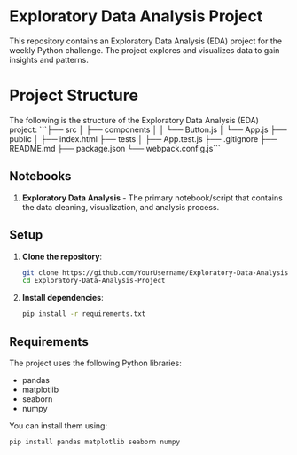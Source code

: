 # Exploratory Data Analysis Project

This repository contains an Exploratory Data Analysis (EDA) project for the weekly Python challenge. The project explores and visualizes data to gain insights and patterns.

# Project Structure

The following is the structure of the Exploratory Data Analysis (EDA) project:
\`\`\`├── src │ ├── components │ │ └── Button.js │ └── App.js ├── public │ ├── index.html ├── tests │ ├── App.test.js ├── .gitignore ├── README.md ├── package.json └── webpack.config.js\`\`\`



## Notebooks

1. **Exploratory Data Analysis** - The primary notebook/script that contains the data cleaning, visualization, and analysis process.

## Setup

1. **Clone the repository**:
    ```bash
    git clone https://github.com/YourUsername/Exploratory-Data-Analysis-Project.git
    cd Exploratory-Data-Analysis-Project
    ```

2. **Install dependencies**:
    ```bash
    pip install -r requirements.txt
    ```

## Requirements

The project uses the following Python libraries:
- pandas
- matplotlib
- seaborn
- numpy

You can install them using:
```bash
pip install pandas matplotlib seaborn numpy
